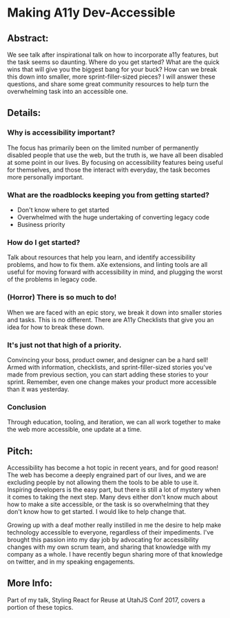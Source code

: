 # Making A11y Dev-Accessible

## Abstract:
We see talk after inspirational talk on how to incorporate a11y features, but the task seems so daunting. Where do you get started? What are the quick wins that will give you the biggest bang for your buck? How can we break this down into smaller, more sprint-filler-sized pieces? I will answer these questions, and share some great community resources to help turn the overwhelming task into an accessible one.

## Details:

### Why is accessibility important?

The focus has primarily been on the limited number of permanently disabled people that use the web, but the truth is, we have all been disabled at some point in our lives. By focusing on accessibility features being useful for themselves, and those the interact with everyday, the task becomes more personally important.

### What are the roadblocks keeping you from getting started?

* Don't know where to get started
* Overwhelmed with the huge undertaking of converting legacy code
* Business priority

### How do I get started?

Talk about resources that help you learn, and identify accessibility problems, and how to fix them. aXe extensions, and linting tools are all useful for moving forward with accessibility in mind, and plugging the worst of the problems in legacy code. 

### (Horror) There is so much to do! 

When we are faced with an epic story, we break it down into smaller stories and tasks. This is no different. There are A11y Checklists that give you an idea for how to break these down. 

### It's just not that high of a priority.

Convincing your boss, product owner, and designer can be a hard sell! Armed with information, checklists, and sprint-filler-sized stories you've made from previous section, you can start adding these stories to your sprint. Remember, even one change makes your product more accessible than it was yesterday. 

### Conclusion
Through education, tooling, and iteration, we can all work together to make the web more accessible, one update at a time.

## Pitch:

Accessibility has become a hot topic in recent years, and for good reason! The web has become a deeply engrained part of our lives, and we are excluding people by not allowing them the tools to be able to use it. Inspiring developers is the easy part, but there is still a lot of mystery when it comes to taking the next step. Many devs either don't know much about how to make a site accessible, or the task is so overwhelming that they don't know how to get started. I would like to help change that.

Growing up with a deaf mother really instilled in me the desire to help make technology accessible to everyone, regardless of their impediments. I've brought this passion into my day job by advocating for accessibility changes with my own scrum team, and sharing that knowledge with my company as a whole. I have recently begun sharing more of that knowledge on twitter, and in my speaking engagements. 

## More Info:
Part of my talk, Styling React for Reuse at UtahJS Conf 2017, covers a portion of these topics.
